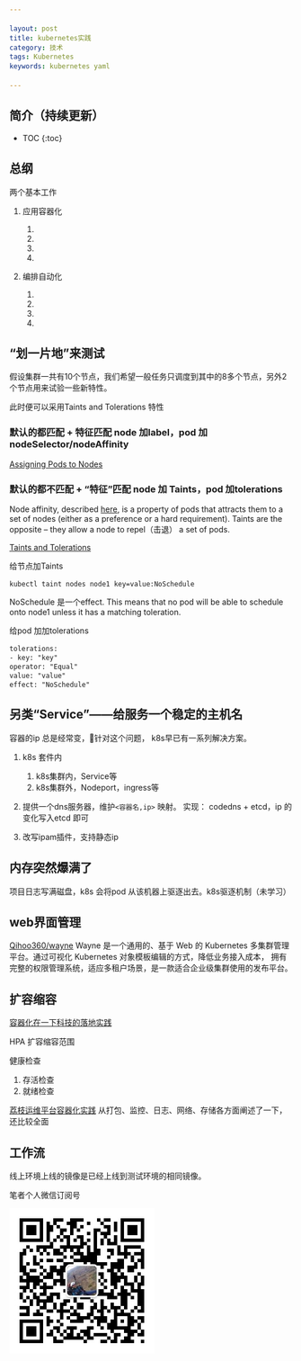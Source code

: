 ```yaml
---

layout: post
title: kubernetes实践
category: 技术
tags: Kubernetes
keywords: kubernetes yaml

---
```


## 简介（持续更新）

* TOC
{:toc}

## 总纲

两个基本工作

1. 应用容器化

    1. 
    2. 
    3. 
    4. 
2. 编排自动化

    1. 
    2. 
    3. 
    4. 

## “划一片地”来测试

假设集群一共有10个节点，我们希望一般任务只调度到其中的8多个节点，另外2个节点用来试验一些新特性。

此时便可以采用Taints and Tolerations 特性

### 默认的都匹配 + 特征匹配 node 加label，pod 加nodeSelector/nodeAffinity

[Assigning Pods to Nodes](https://kubernetes.io/docs/concepts/configuration/assign-pod-node/#node-affinity-beta-feature)

### 默认的都不匹配 + “特征”匹配 node 加 Taints，pod 加tolerations

Node affinity, described [here](https://kubernetes.io/docs/concepts/configuration/assign-pod-node/#node-affinity-beta-feature), is a property of pods that attracts them to a set of nodes (either as a preference or a hard requirement). Taints are the opposite – they allow a node to repel（击退） a set of pods.

[Taints and Tolerations](https://kubernetes.io/docs/concepts/configuration/taint-and-toleration/)

给节点加Taints

    kubectl taint nodes node1 key=value:NoSchedule

 NoSchedule 是一个effect. This means that no pod will be able to schedule onto node1 unless it has a matching toleration.

给pod 加加tolerations

    tolerations:
    - key: "key"
    operator: "Equal"
    value: "value"
    effect: "NoSchedule"

## 另类“Service”——给服务一个稳定的主机名

容器的ip 总是经常变，针对这个问题， k8s早已有一系列解决方案。

1. k8s 套件内

    1. k8s集群内，Service等
    2. k8s集群外，Nodeport，ingress等
2. 提供一个dns服务器，维护`<容器名,ip>` 映射。 实现： codedns + etcd，ip 的变化写入etcd 即可
3. 改写ipam插件，支持静态ip

## 内存突然爆满了

项目日志写满磁盘，k8s 会将pod 从该机器上驱逐出去。k8s驱逐机制（未学习）


## web界面管理

[Qihoo360/wayne](https://github.com/Qihoo360/wayne) Wayne 是一个通用的、基于 Web 的 Kubernetes 多集群管理平台。通过可视化 Kubernetes 对象模板编辑的方式，降低业务接入成本， 拥有完整的权限管理系统，适应多租户场景，是一款适合企业级集群使用的发布平台。

## 扩容缩容

[容器化在一下科技的落地实践](http://www.10tiao.com/html/217/201811/2649699541/1.html)

HPA 扩容缩容范围

健康检查

1. 存活检查
2. 就绪检查

[荔枝运维平台容器化实践](https://mp.weixin.qq.com/s/Q4t5IptqQmQZ6z4vOIhcjQ) 从打包、监控、日志、网络、存储各方面阐述了一下，还比较全面

## 工作流

线上环境上线的镜像是已经上线到测试环境的相同镜像。

笔者个人微信订阅号

![](/public/upload/qrcode_for_gh.jpg)

